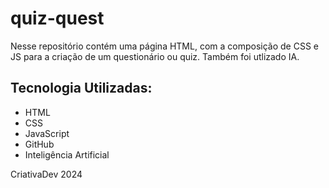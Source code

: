 # quiz-quest
Nesse repositório contém uma página HTML, com a composição de CSS e JS para a criação de um questionário ou quiz. Também foi utlizado IA.

## Tecnologia Utilizadas:

- HTML
- CSS
- JavaScript
- GitHub
- Inteligência Artificial


CriativaDev
2024